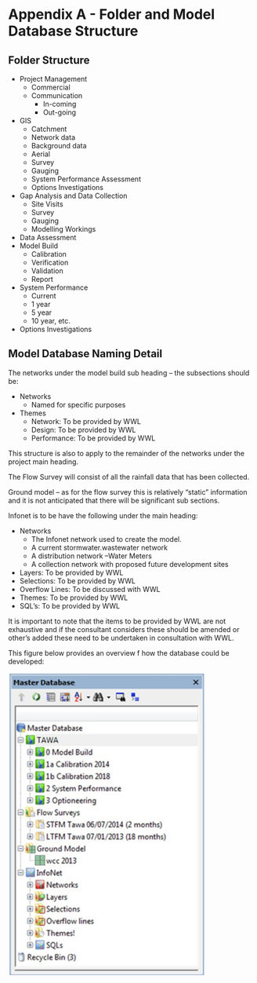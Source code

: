 # Appendix A - Folder and Model Database Structure

## Folder Structure

* Project Management
  * Commercial
  * Communication
    * In-coming
    * Out-going
* GIS
  * Catchment
  * Network data
  * Background data
  * Aerial
  * Survey
  * Gauging
  * System Performance Assessment
  * Options Investigations
* Gap Analysis and Data Collection
  * Site Visits
  * Survey
  * Gauging
  * Modelling Workings
* Data Assessment
* Model Build
  * Calibration
  * Verification
  * Validation
  * Report
* System Performance
  * Current
  * 1 year
  * 5 year
  * 10 year, etc.
* Options Investigations

## Model Database Naming Detail

The networks under the model build sub heading – the subsections should be:

* Networks
  * Named for specific purposes
* Themes
  * Network: To be provided by WWL
  * Design: To be provided by WWL
  * Performance: To be provided by WWL

This structure is also to apply to the remainder of the networks under the project main heading.

The Flow Survey will consist of all the rainfall data that has been collected.

Ground model – as for the flow survey this is relatively “static” information and it is not anticipated that there will be significant sub sections.

Infonet is to be have the following under the main heading:

* Networks
  * The Infonet network used to create the model.
  * A current stormwater.wastewater network
  * A distribution network –Water Meters
  * A collection network with proposed future development sites
* Layers: To be provided by WWL
* Selections: To be provided by WWL
* Overflow Lines: To be discussed with WWL
* Themes: To be provided by WWL
* SQL’s: To be provided by WWL

It is important to note that the items to be provided by WWL are not exhaustive and if the consultant considers these should be amended or other’s added these need to be undertaken in consultation with WWL.

This figure below provides an overview f how the database could be developed:

<p align="left">
  <img src="https://github.com/hrlewis1974/ww_modelling_spec/blob/08ac9e02dc2ed37cf3c77aa9e677371653fb43aa/images/folders.png" width=400 />
</p>